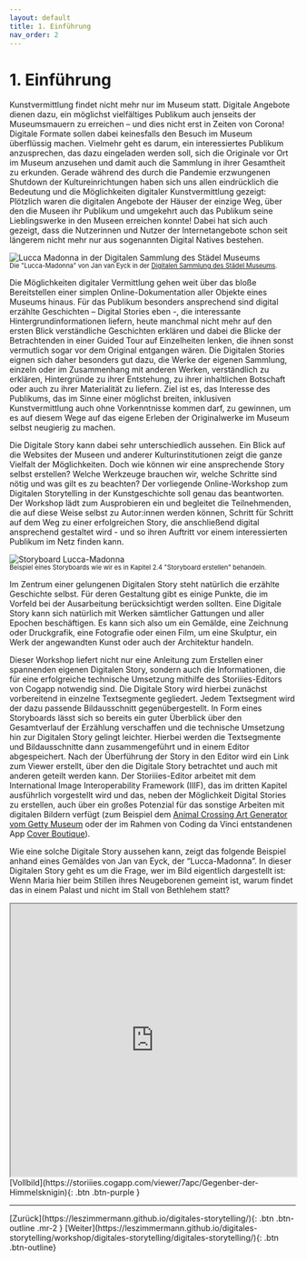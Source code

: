 ```yaml
---
layout: default
title: 1. Einführung
nav_order: 2
---
```


# 1. Einführung
Kunstvermittlung findet nicht mehr nur im Museum statt. Digitale Angebote dienen dazu, ein möglichst vielfältiges Publikum auch jenseits der Museumsmauern zu erreichen – und dies nicht erst in Zeiten von Corona! Digitale Formate sollen dabei keinesfalls den Besuch im Museum überflüssig machen. Vielmehr geht es darum, ein interessiertes Publikum anzusprechen, das dazu eingeladen werden soll, sich die Originale vor Ort im Museum anzusehen und damit auch die Sammlung in ihrer Gesamtheit zu erkunden. Gerade während des durch die Pandemie erzwungenen Shutdown der Kultureinrichtungen haben sich uns allen eindrücklich die Bedeutung und die Möglichkeiten digitaler Kunstvermittlung gezeigt: Plötzlich waren die digitalen Angebote der Häuser der einzige Weg, über den die Museen ihr Publikum und umgekehrt auch das Publikum seine Lieblingswerke in den Museen erreichen konnte! Dabei hat sich auch gezeigt, dass die Nutzerinnen und Nutzer der Internetangebote schon seit längerem nicht mehr nur aus sogenannten Digital Natives bestehen.

![Lucca Madonna in der Digitalen Sammlung des Städel Museums](https://leszimmermann.github.io/digitales-storytelling/img/einfuehrung/Lucca-Madonna-Staedel.jpg)
<p style="font-size: 0.8em;margin-top:-15px;">Die "Lucca-Madonna" von Jan van Eyck in der <a href="https://sammlung.staedelmuseum.de/de/werk/lucca-madonna">Digitalen Sammlung des Städel Museums</a>.</p>

Die Möglichkeiten digitaler Vermittlung gehen weit über das bloße Bereitstellen einer simplen Online-Dokumentation aller Objekte eines Museums hinaus. Für das Publikum besonders ansprechend sind digital erzählte Geschichten – Digital Stories eben -, die interessante Hintergrundinformationen liefern, heute manchmal nicht mehr auf den ersten Blick verständliche Geschichten erklären und dabei die Blicke der Betrachtenden in einer Guided Tour auf Einzelheiten lenken, die ihnen sonst vermutlich sogar vor dem Original entgangen wären. Die Digitalen Stories eignen sich daher besonders gut dazu, die Werke der eigenen Sammlung, einzeln oder im Zusammenhang mit anderen Werken, verständlich zu erklären, Hintergründe zu ihrer Entstehung, zu ihrer inhaltlichen Botschaft oder auch zu ihrer Materialität zu liefern. Ziel ist es, das Interesse des Publikums, das im Sinne einer möglichst breiten, inklusiven Kunstvermittlung auch ohne Vorkenntnisse kommen darf, zu gewinnen, um es auf diesem Wege auf das eigene Erleben der Originalwerke im Museum selbst neugierig zu machen.

Die Digitale Story kann dabei sehr unterschiedlich aussehen. Ein Blick auf  die Websites der Museen und anderer Kulturinstitutionen zeigt die ganze Vielfalt der Möglichkeiten. Doch wie können wir eine ansprechende Story selbst erstellen? Welche Werkzeuge brauchen wir, welche Schritte sind nötig und was gilt es zu beachten? Der vorliegende Online-Workshop zum Digitalen Storytelling in der Kunstgeschichte soll genau das beantworten. Der Workshop lädt zum Ausprobieren ein und begleitet die Teilnehmenden, die auf diese Weise selbst zu Autor:innen werden können, Schritt für Schritt auf dem Weg zu einer erfolgreichen Story, die anschließend digital ansprechend gestaltet wird - und so ihren Auftritt vor einem interessierten Publikum im Netz finden kann.

![Storyboard Lucca-Madonna](https://leszimmermann.github.io/digitales-storytelling/img/einfuehrung/Storyboard_Lucca-Madonna.jpg)
<p style="font-size: 0.8em;margin-top:-15px;">Beispiel eines Storyboards wie wir es in Kapitel 2.4 "Storyboard erstellen" behandeln.</p>

Im Zentrum einer gelungenen Digitalen Story steht natürlich die erzählte Geschichte selbst. Für deren Gestaltung gibt es einige Punkte, die im Vorfeld bei der Ausarbeitung berücksichtigt werden sollten. Eine Digitale Story kann sich natürlich mit Werken sämtlicher Gattungen und aller Epochen beschäftigen. Es kann sich also um ein Gemälde, eine Zeichnung oder Druckgrafik, eine Fotografie oder einen Film, um eine Skulptur, ein Werk der angewandten Kunst oder auch der Architektur handeln.

Dieser Workshop liefert nicht nur eine Anleitung zum Erstellen einer spannenden eigenen Digitalen Story, sondern auch die Informationen, die für eine erfolgreiche technische Umsetzung mithilfe des Storiiies-Editors von Cogapp notwendig sind. Die Digitale Story wird hierbei zunächst vorbereitend in einzelne Textsegmente gegliedert. Jedem Textsegment wird der dazu passende Bildausschnitt gegenübergestellt. In Form eines Storyboards lässt sich so bereits ein guter Überblick über den Gesamtverlauf der Erzählung verschaffen und die technische Umsetzung hin zur Digitalen Story gelingt leichter. Hierbei werden die Textsegmente und Bildausschnitte dann zusammengeführt und in einem Editor abgespeichert. Nach der Überführung der Story in den Editor wird ein Link zum Viewer erstellt, über den die Digitale Story betrachtet und auch mit anderen geteilt werden kann. Der Storiiies-Editor arbeitet mit dem International Image Interoperability Framework (IIIF), das im dritten Kapitel ausführlich vorgestellt wird und das, neben der Möglichkeit Digital Stories zu erstellen, auch über ein großes Potenzial für das sonstige Arbeiten mit digitalen Bildern verfügt (zum Beispiel dem [Animal Crossing Art Generator vom Getty Museum](https://experiments.getty.edu/ac-art-generator) oder der im Rahmen von Coding da Vinci entstandenen App [Cover Boutique](https://codingdavinci.de/projects/2019_sued/cover_boutique.html)).

Wie eine solche Digitale Story aussehen kann, zeigt das folgende Beispiel anhand eines Gemäldes von Jan van Eyck, der “Lucca-Madonna”. In dieser Digitalen Story geht es um die Frage, wer im Bild eigentlich dargestellt ist: Wenn Maria hier beim Stillen ihres Neugeborenen gemeint ist, warum findet das in einem Palast und nicht im Stall von Bethlehem statt?  

<iframe width="100%" height="480" src="https://storiiies.cogapp.com/viewer/7apc/Gegenber-der-Himmelsknigin?embed=true" title="Gegenüber der Himmelskönigin?"></iframe>
[Vollbild](https://storiiies.cogapp.com/viewer/7apc/Gegenber-der-Himmelsknigin){: .btn .btn-purple }

---

<span class="fs-8">
[Zurück](https://leszimmermann.github.io/digitales-storytelling/){: .btn .btn-outline .mr-2 } 
</span>
<span class="fs-8">
[Weiter](https://leszimmermann.github.io/digitales-storytelling/workshop/digitales-storytelling/digitales-storytelling/){: .btn .btn-outline}
</span>